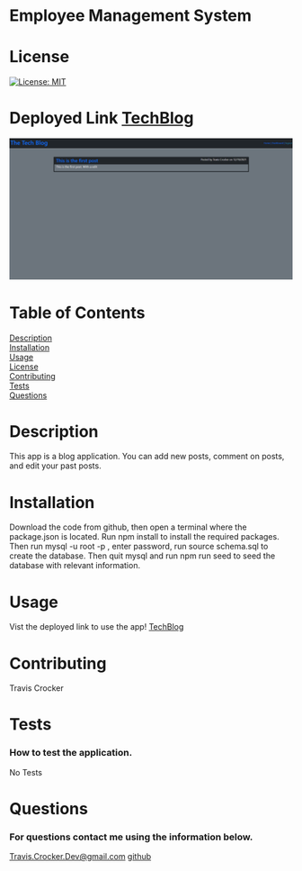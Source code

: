 
# Employee Management System
# License
[![License: MIT](https://img.shields.io/badge/License-MIT-yellow.svg)](https://opensource.org/licenses/MIT)<br>
# Deployed Link [TechBlog](https://mysterious-plains-66594.herokuapp.com/)
![The Full Site Image.](images/fullSite.png)
# Table of Contents
[Description](#description)<br>
[Installation](#installation)<br>
[Usage](#usage)<br>
[License](#license)<br>
[Contributing](#contributing)<br>
[Tests](#tests)<br>
[Questions](#questions)<br>
# Description
This app is a blog application. You can add new posts, comment on posts, and edit your past posts.
# Installation
Download the code from github, then open a terminal where the package.json is located. Run npm install to install the required packages.
Then run mysql -u root -p , enter password, run source schema.sql to create the database. Then quit mysql and run npm run seed to seed the database with relevant information.
# Usage
Vist the deployed link to use the app! [TechBlog](https://mysterious-plains-66594.herokuapp.com/)
# Contributing
Travis Crocker
# Tests
### How to test the application.
No Tests
# Questions
### For questions contact me using the information below.
Travis.Crocker.Dev@gmail.com [github](https://Github.com/tmcrocker89)
